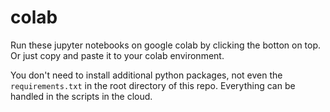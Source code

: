 # colab

Run these jupyter notebooks on google colab by clicking the botton on top.
Or just copy and paste it to your colab environment.

You don't need to install additional python packages, not even the `requirements.txt` in the root directory of this repo. Everything can be handled in the scripts in the cloud.
